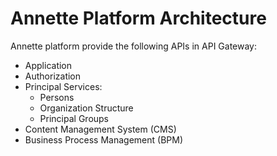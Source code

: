 # Annette Platform Architecture

Annette platform provide the following APIs in API Gateway:

* Application
* Authorization
* Principal Services:
  * Persons
  * Organization Structure
  * Principal Groups
* Content Management System (CMS)
* Business Process Management (BPM)
